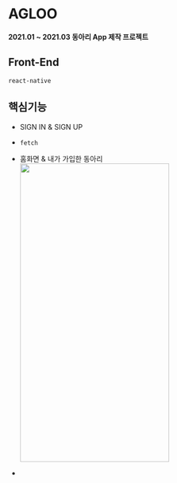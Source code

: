 # AGLOO
__2021.01 ~ 2021.03 동아리 App 제작 프로젝트__
## Front-End
    react-native
  
## 핵심기능
* SIGN IN & SIGN UP
*     fetch
   
* 홈화면 & 내가 가입한 동아리   
  <img src="https://user-images.githubusercontent.com/77534983/110771603-07121000-829e-11eb-99a6-128c7f0d0034.gif" width="300" height="600" />
  
 * 

    

